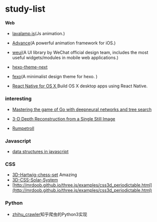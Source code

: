 # study-list
#### Web

- [lavalamp.js](https://github.com/jgthms/lavalamp.js)(Js animation.)


- [Advance](https://github.com/storehouse/Advance)(A powerful animation framework for iOS.)
- [weui](https://github.com/weui/weui)(A UI library by WeChat official design team, includes the most useful widgets/modules in mobile web applications.)
- [hexo-theme-next](https://github.com/iissnan/hexo-theme-next)
- [fexo](https://github.com/forsigner/fexo)(A minimalist design theme for hexo. )
- [React Native for OS X ](https://github.com/ptmt/react-native-desktop) Build OS X desktop apps using React Native.

### interesting

- [Mastering the game of Go with deepneural networks and tree search](http://www.nature.com/nature/journal/v529/n7587/full/nature16961.html)


- [3-D Depth Reconstruction from a Single Still Image](http://www.cs.cornell.edu/~asaxena/learningdepth/ijcv_monocular3dreconstruction.pdf)
- [Rumpetroll](https://github.com/danielmahal/Rumpetroll)

### Javascript

- [data structures in javascript](https://github.com/benoitvallon/data-structures-in-javascript)

### CSS

- [3D-Hartwig-chess-set](https://github.com/juliangarnier/3D-Hartwig-chess-set) Amazing
- [3D-CSS-Solar-System](https://github.com/juliangarnier/3D-CSS-Solar-System)
- [http://mrdoob.github.io/three.js/examples/css3d_periodictable.html](http://mrdoob.github.io/three.js/examples/css3d_periodictable.html)

### Python

- [zhihu_crawler](https://github.com/SmileXie/zhihu_crawler)知乎爬虫的Python3实现